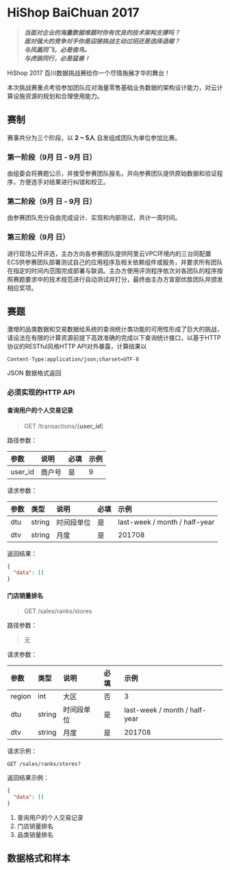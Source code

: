 # HiShop BaiChuan 2017

>***当面对企业的海量数据难题时你有优良的技术架构支撑吗？  
面对强大的竞争对手你是迎接挑战主动过招还是选择退缩？  
与凤凰同飞，必是俊鸟。  
与虎狼同行，必是猛兽！***

HiShop 2017 百川数据挑战赛给你一个尽情施展才华的舞台！

本次挑战赛重点考验参加团队应对海量零售基础业务数据的架构设计能力，对云计算设施资源的规划和合理使用能力。

## 赛制

赛事共分为三个阶段，以 **2 ~ 5人** 自发组成团队为单位参加比赛。

### 第一阶段（9月  日 - 9月  日）
由组委会将赛题公示，并接受参赛团队报名，并向参赛团队提供原始数据和验证程序，方便选手对结果进行纠错和校正。

### 第二阶段（9月  日 - 9月  日）
由参赛团队充分自由完成设计、实现和内部测试，共计一周时间。

### 第三阶段（9月  日）
进行现场公开评选，主办方向各参赛团队提供阿里云VPC环境内的三台同配置ECS供参赛团队部署测试自己的应用程序及相关依赖组件或服务，并要求所有团队在指定的时间内范围完成部署与联调。主办方使用评测程序依次对各团队的程序按照赛题要求中的技术规范进行自动测试并打分，最终由主办方宣部优胜团队并颁发相应奖项。

## 赛题
激增的品类数据和交易数据给系统的查询统计类功能的可用性形成了巨大的挑战，请设法在有限的计算资源前提下高效准确的完成以下查询统计接口，以基于HTTP协议的RESTful风格HTTP API对外暴露，计算结果以

```http
Content-Type:application/json;charset=UTF-8
```

JSON 数据格式返回

### 必须实现的HTTP API
#### 查询用户的个人交易记录
> GET /transactions/{***user_id***}

路径参数：
>
| 参数 | 说明 | 必填 | 示例 |
| :-- | :-- | :-- | :-- |
| user_id | 商户号 | 是 | 9 |

请求参数：
>
| 参数 | 类型 | 说明 | 必填 | 示例 |
| :-- | :-- | :-- | :---- | :-- |
| dtu | string | 时间段单位 | 是 | last-week / month / half-year |
| dtv | string | 月度 | 是 | 201708 |

返回结果：
>
```JSON
{
  "data": []
}
```

#### 门店销量排名
> GET /sales/ranks/stores

路径参数：
> 无

请求参数：
>  
| 参数 | 类型 | 说明 | 必填 | 示例 |
| :-- | :-- | :-- | :-- | :-- |
| region | int | 大区 | 否 | 3 |
| dtu | string | 时间段单位 | 是 | last-week / month / half-year |
| dtv | string | 月度 | 是 | 201708 |

请求示例：
>
```HTTP
GET /sales/ranks/stores?
```

返回结果示例：
>  
```JSON
{
  "data": []
}
```
1.	查询用户的个人交易记录
2.	门店销量排名
3.	品类销量排名

## 数据格式和样本
